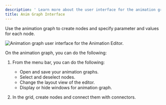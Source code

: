 ```yaml
---
description: ' Learn more about the user interface for the animation graph. '
title: Anim Graph Interface
---
```


Use the animation graph to create nodes and specify parameter and values for each node.

![Animation graph user interface for the Animation Editor.](/images/user-guide/actor-animation/animation-editor-animation-graph-user-interface.png)

On the animation graph, you can do the following:

1. From the menu bar, you can do the following:
   + Open and save your animation graphs.
   + Select and deselect nodes.
   + Change the layout view of the editor.
   + Display or hide windows for animation graph.

1. In the grid, create nodes and connect them with connectors.
